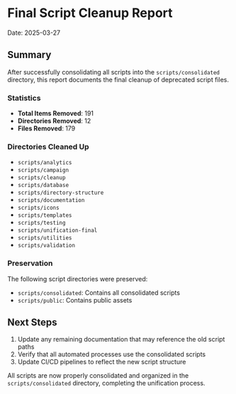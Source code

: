 # Final Script Cleanup Report
Date: 2025-03-27

## Summary

After successfully consolidating all scripts into the `scripts/consolidated` directory, this report documents the final cleanup of deprecated script files.

### Statistics

- **Total Items Removed**: 191
- **Directories Removed**: 12
- **Files Removed**: 179

### Directories Cleaned Up

- `scripts/analytics`
- `scripts/campaign`
- `scripts/cleanup`
- `scripts/database`
- `scripts/directory-structure`
- `scripts/documentation`
- `scripts/icons`
- `scripts/templates`
- `scripts/testing`
- `scripts/unification-final`
- `scripts/utilities`
- `scripts/validation`

### Preservation

The following script directories were preserved:
- `scripts/consolidated`: Contains all consolidated scripts
- `scripts/public`: Contains public assets

## Next Steps

1. Update any remaining documentation that may reference the old script paths
2. Verify that all automated processes use the consolidated scripts
3. Update CI/CD pipelines to reflect the new script structure

All scripts are now properly consolidated and organized in the `scripts/consolidated` directory, completing the unification process.
